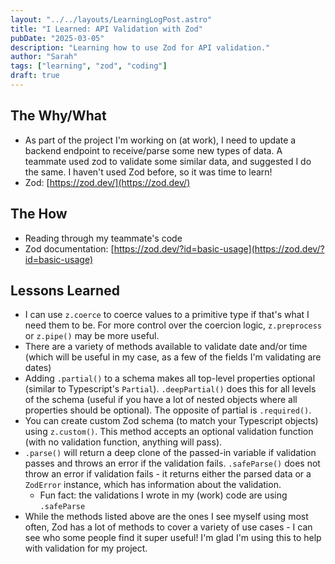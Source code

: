 ```yaml
---
layout: "../../layouts/LearningLogPost.astro"
title: "I Learned: API Validation with Zod"
pubDate: "2025-03-05"
description: "Learning how to use Zod for API validation."
author: "Sarah"
tags: ["learning", "zod", "coding"]
draft: true
---
```


## The Why/What

- As part of the project I'm working on (at work), I need to update a backend endpoint to receive/parse some new types of data. A teammate used zod to validate some similar data, and suggested I do the same. I haven't used Zod before, so it was time to learn!
- Zod: [https://zod.dev/](https://zod.dev/)

## The How

- Reading through my teammate's code
- Zod documentation: [https://zod.dev/?id=basic-usage](https://zod.dev/?id=basic-usage)

## Lessons Learned

- I can use `z.coerce` to coerce values to a primitive type if that's what I need them to be. For more control over the coercion logic, `z.preprocess` or `z.pipe()` may be more useful.
- There are a variety of methods available to validate date and/or time (which will be useful in my case, as a few of the fields I'm validating are dates)
- Adding `.partial()` to a schema makes all top-level properties optional (similar to Typescript's `Partial`). `.deepPartial()` does this for all levels of the schema (useful if you have a lot of nested objects where all properties should be optional). The opposite of partial is `.required()`.
- You can create custom Zod schema (to match your Typescript objects) using `z.custom()`. This method accepts an optional validation function (with no validation function, anything will pass).
- `.parse()` will return a deep clone of the passed-in variable if validation passes and throws an error if the validation fails. `.safeParse()` does not throw an error if validation fails - it returns either the parsed data or a `ZodError` instance, which has information about the validation.
  - Fun fact: the validations I wrote in my (work) code are using `.safeParse`
- While the methods listed above are the ones I see myself using most often, Zod has a lot of methods to cover a variety of use cases - I can see who some people find it super useful! I'm glad I'm using this to help with validation for my project.
